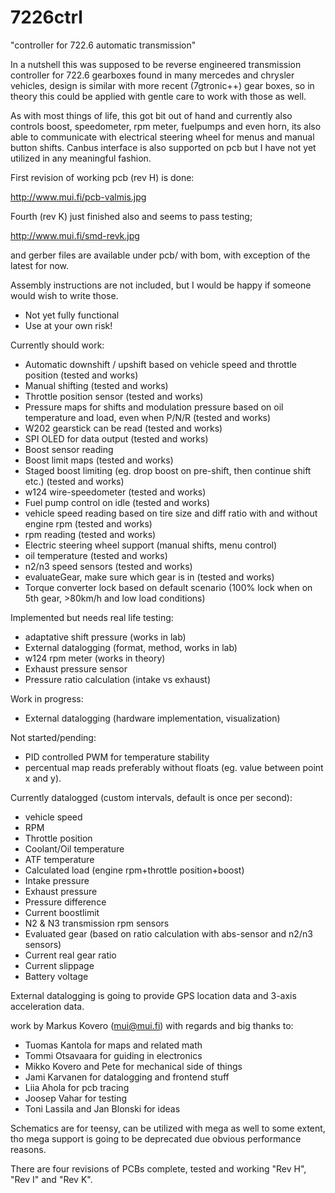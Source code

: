 # 7226ctrl
"controller for 722.6 automatic transmission"

In a nutshell this was supposed to be reverse engineered transmission controller for 722.6 gearboxes found in many mercedes and chrysler vehicles, design is similar with more recent (7gtronic++) gear boxes, so in theory this could be applied with gentle care to work with those as well.

As with most things of life, this got bit out of hand and currently also controls boost, speedometer, rpm meter, fuelpumps and even horn, its also able to communicate with electrical steering wheel for menus and manual button shifts.
Canbus interface is also supported on pcb but I have not yet utilized in any meaningful fashion.

First revision of working pcb (rev H) is done:

<http://www.mui.fi/pcb-valmis.jpg> 

Fourth (rev K) just finished also and seems to pass testing;

<http://www.mui.fi/smd-revk.jpg>

and gerber files are available under pcb/ with bom, with exception of the latest for now.

Assembly instructions are not included, but I would be happy if someone would wish to write those.

- Not yet fully functional
- Use at your own risk!

Currently should work:
- Automatic downshift / upshift based on vehicle speed and throttle position (tested and works)
- Manual shifting (tested and works)
- Throttle position sensor (tested and works)
- Pressure maps for shifts and modulation pressure based on oil temperature and load, even when P/N/R (tested and works)
- W202 gearstick can be read (tested and works)
- SPI OLED for data output (tested and works)
- Boost sensor reading
- Boost limit maps (tested and works)
- Staged boost limiting (eg. drop boost on pre-shift, then continue shift etc.) (tested and works)
- w124 wire-speedometer (tested and works)
- Fuel pump control on idle (tested and works)
- vehicle speed reading based on tire size and diff ratio with and without engine rpm (tested and works)
- rpm reading (tested and works)
- Electric steering wheel support (manual shifts, menu control)
- oil temperature (tested and works)
- n2/n3 speed sensors (tested and works)
- evaluateGear, make sure which gear is in (tested and works)
- Torque converter lock based on default scenario (100% lock when on 5th gear, >80km/h and low load conditions)

Implemented but needs real life testing:
- adaptative shift pressure (works in lab)
- External datalogging (format, method, works in lab)
- w124 rpm meter (works in theory)
- Exhaust pressure sensor
- Pressure ratio calculation (intake vs exhaust)

Work in progress:
- External datalogging (hardware implementation, visualization)

Not started/pending:
- PID controlled PWM for temperature stability
- percentual map reads preferably without floats (eg. value between point x and y).

Currently datalogged (custom intervals, default is once per second): 
- vehicle speed
- RPM
- Throttle position
- Coolant/Oil temperature
- ATF temperature
- Calculated load (engine rpm+throttle position+boost)
- Intake pressure
- Exhaust pressure
- Pressure difference
- Current boostlimit
- N2 & N3 transmission rpm sensors
- Evaluated gear (based on ratio calculation with abs-sensor and n2/n3 sensors)
- Current real gear ratio
- Current slippage
- Battery voltage

External datalogging is going to provide GPS location data and 3-axis acceleration data.

work by Markus Kovero (mui@mui.fi) with regards and big thanks to:

- Tuomas Kantola for maps and related math
- Tommi Otsavaara for guiding in electronics
- Mikko Kovero and Pete for mechanical side of things
- Jami Karvanen for datalogging and frontend stuff
- Liia Ahola for pcb tracing
- Joosep Vahar for testing
- Toni Lassila and Jan Blonski for ideas

Schematics are for teensy, can be utilized with mega as well to some extent, tho mega support is going to be deprecated due obvious performance reasons.

There are four revisions of PCBs complete, tested and working "Rev H", "Rev I" and "Rev K".
